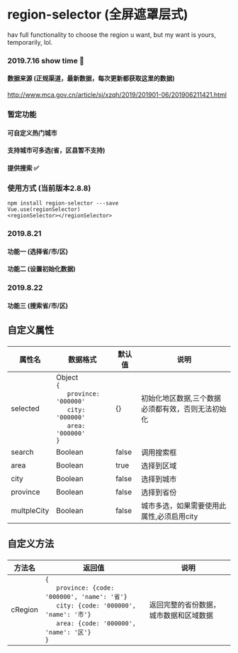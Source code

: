 # region-selector (全屏遮罩层式)
hav full functionality to choose the region u want, but my want is yours, temporarily, lol.

### 2019.7.16 show time 🤟

#### 数据来源 (正规渠道，最新数据，每次更新都获取这里的数据)
http://www.mca.gov.cn/article/sj/xzqh/2019/201901-06/201906211421.html

### 暂定功能
#### 可自定义热门城市
#### 支持城市可多选(省，区县暂不支持)
#### 提供搜索 ✅


### 使用方式 (当前版本2.8.8)
```
npm install region-selector ---save
Vue.use(regionSelector)
<regionSelector></regionSelector>
```

### 2019.8.21 
#### 功能一 (选择省/市/区)

#### 功能二 (设置初始化数据)

### 2019.8.22 
#### 功能三 (搜索省/市/区)
####
####
## 自定义属性
###
属性名|数据格式|默认值|说明
---|---|---|---|
selected|Object<br>`{` <br> &nbsp;&nbsp;`  province: '000000'`<br>&nbsp;&nbsp;`  city: '000000'`<br>&nbsp;&nbsp;`  area: '000000'` <br> `}`|{}|初始化地区数据,三个数据必须都有效，否则无法初始化
search|Boolean|false|调用搜索框
area|Boolean|true|选择到区域
city|Boolean|false|选择到城市
province|Boolean|false|选择到省份
multpleCity|Boolean|false|城市多选，如果需要使用此属性,必须启用city
####

####
## 自定义方法
###
方法名|返回值|说明
---|---|---|
cRegion|`{` <br> &nbsp;&nbsp;`  province: {code: '000000', 'name': '省'}`<br>&nbsp;&nbsp;`  city: {code: '000000', 'name': '市'}`<br>&nbsp;&nbsp;`  area: {code: '000000', 'name': '区'}` <br>`}`|返回完整的省份数据，城市数据和区域数据



